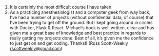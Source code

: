 1. It is certainly the most difficult course I have taken.
1. As a practicing anesthesiologist and a computer geek from way back, I’ve had a number of projects (without confidential data, of course) that I’ve been trying to get off the ground. But I kept going around in circles with Docker, Flask & React. Michael’s book is well written, clear and has given me a great base of knowledge and best practice in regards to really getting my projects done. Best of all, it’s given me the confidence to just get on and get coding. Thanks!! (Ross Scott-Weekly <rscottweekly@gmail.com>)
